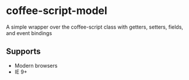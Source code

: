 coffee-script-model
===================

A simple wrapper over the coffee-script class with getters, setters, fields, and event bindings

## Supports
  - Modern browsers
  - IE 9+